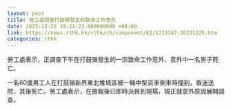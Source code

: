 ```yaml
---
layout: post
title: 勞工處調查打鼓嶺發生的致命工作意外
date: 2023-12-25 19:11:23.000000000 +08:00
link: https://news.rthk.hk/rthk/ch/component/k2/1733747-20231225.htm
categories: rthk
---
```


勞工處表示，正調查下午在打鼓嶺發生的一宗致命工作意外，意外中一名男子死亡。

一名60歲男工人在打鼓嶺新界東北堆填區被一輛中型貨車倒車時撞到，昏迷送院，其後死亡。勞工處表示，在接報後已即時派員到現場，現正就意外原因展開調查。
